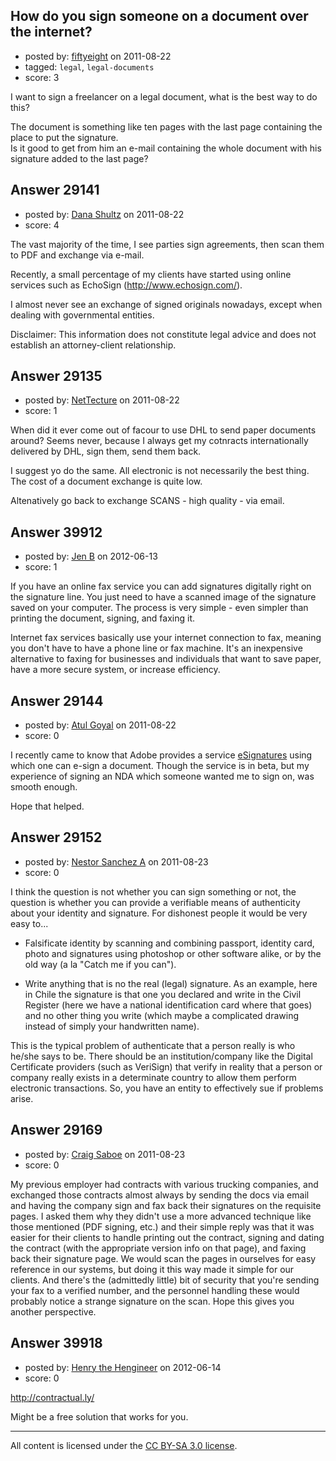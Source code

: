 ## How do you sign someone on a document over the internet?

- posted by: [fiftyeight](https://stackexchange.com/users/-1/12890-fiftyeight) on 2011-08-22
- tagged: `legal`, `legal-documents`
- score: 3

I want to sign a freelancer on a legal document, what is the best way to do this?

The document is something like ten pages with the last page containing the place to put the signature.<br>
Is it good to get from him an e-mail containing the whole document with his signature
added to the last page?




## Answer 29141

- posted by: [Dana Shultz](https://stackexchange.com/users/-1/1841-dana-shultz) on 2011-08-22
- score: 4

The vast majority of the time, I see parties sign agreements, then scan them to PDF and exchange via e-mail.

Recently, a small percentage of my clients have started using online services such as EchoSign (http://www.echosign.com/).

I almost never see an exchange of signed originals nowadays, except when dealing with governmental entities.

Disclaimer: This information does not constitute legal advice and does not establish an attorney-client relationship.


## Answer 29135

- posted by: [NetTecture](https://stackexchange.com/users/-1/3350-nettecture) on 2011-08-22
- score: 1

When did it ever come out of facour to use DHL to send paper documents around? Seems never, because I always get my cotnracts internationally delivered by DHL, sign them, send them back.

I suggest yo do the same. All electronic is not necessarily the best thing. The cost of a document exchange is quite low.

Altenatively go back to exchange SCANS - high quality - via email.


## Answer 39912

- posted by: [Jen B](https://stackexchange.com/users/-1/18392-jen-b) on 2012-06-13
- score: 1

If you have an online fax service you can add signatures digitally right on the signature line.  You just need to have a scanned image of the signature saved on your computer.  The process is very simple - even simpler than printing the document, signing, and faxing it.

Internet fax services basically use your internet connection to fax, meaning you don't have to have a phone line or fax machine.  It's an inexpensive alternative to faxing for businesses and individuals that want to save paper, have a more secure system, or increase efficiency.  


## Answer 29144

- posted by: [Atul Goyal](https://stackexchange.com/users/-1/11816-atul-goyal) on 2011-08-22
- score: 0

I recently came to know that Adobe provides a service [eSignatures](https://esign.adobe.com/) using which one can e-sign a document. Though the service is in beta, but my experience of signing an NDA which someone wanted me to sign on, was smooth enough.

Hope that helped.


## Answer 29152

- posted by: [Nestor Sanchez A](https://stackexchange.com/users/-1/1476-nestor-sanchez-a) on 2011-08-23
- score: 0

I think the question is not whether you can sign something or not, the question is whether you can provide a verifiable means of authenticity about your identity and signature.
For dishonest people it would be very easy to...

- Falsificate identity by scanning and combining passport, identity card, photo and signatures using photoshop or other software alike, or by the old way (a la "Catch me if you can").

- Write anything that is no the real (legal) signature. As an example, here in Chile the signature is that one you declared and write in the Civil Register (here we have a national identification card where that goes) and no other thing you write (which maybe a complicated drawing instead of simply your handwritten name).

This is the typical problem of authenticate that a person really is who he/she says to be. There should be an institution/company like the Digital Certificate providers (such as VeriSign) that verify in reality that a person or company really exists in a determinate country to allow them perform electronic transactions. So, you have an entity to effectively sue if problems arise.



## Answer 29169

- posted by: [Craig Saboe](https://stackexchange.com/users/-1/12715-craig-saboe) on 2011-08-23
- score: 0

My previous employer had contracts with various trucking companies, and exchanged those contracts almost always by sending the docs via email and having the company sign and fax back their signatures on the requisite pages. I asked them why they didn't use a more advanced technique like those mentioned (PDF signing, etc.) and their simple reply was that it was easier for their clients to handle printing out the contract, signing and dating the contract (with the appropriate version info on that page), and faxing back their signature page. We would scan the pages in ourselves for easy reference in our systems, but doing it this way made it simple for our clients. And there's the (admittedly little) bit of security that you're sending your fax to a verified number, and the personnel handling these would probably notice a strange signature on the scan. Hope this gives you another perspective.


## Answer 39918

- posted by: [Henry the Hengineer](https://stackexchange.com/users/-1/1692-henry-the-hengineer) on 2012-06-14
- score: 0

http://contractual.ly/

Might be a free solution that works for you.



---

All content is licensed under the [CC BY-SA 3.0 license](https://creativecommons.org/licenses/by-sa/3.0/).
